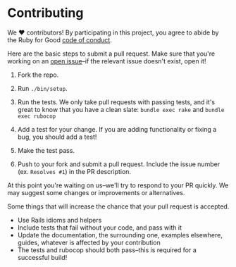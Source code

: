 # Contributing

We ♥ contributors! By participating in this project, you agree to abide by the
Ruby for Good [code of conduct].

[code of conduct]: https://github.com/rubyforgood/code-of-conduct

Here are the basic steps to submit a pull request. Make sure that you're working
on an [open issue]–if the relevant issue doesn't exist, open it!

[open issue]: https://github.com/rubyforgood/habitat_humanity/issues

1. Fork the repo.

2. Run `./bin/setup`.

3. Run the tests. We only take pull requests with passing tests, and it's great
   to know that you have a clean slate: `bundle exec rake` and `bundle exec rubocop`

4. Add a test for your change. If you are adding functionality or fixing a
   bug, you should add a test!

5. Make the test pass.

6. Push to your fork and submit a pull request. Include the issue number
   (ex. `Resolves #1`) in the PR description.

At this point you're waiting on us–we'll try to respond to your PR quickly.
We may suggest some changes or improvements or alternatives.

Some things that will increase the chance that your pull request is accepted.

* Use Rails idioms and helpers
* Include tests that fail without your code, and pass with it
* Update the documentation, the surrounding one, examples elsewhere, guides,
  whatever is affected by your contribution
* The tests and rubocop should both pass–this is required for a successful build!

